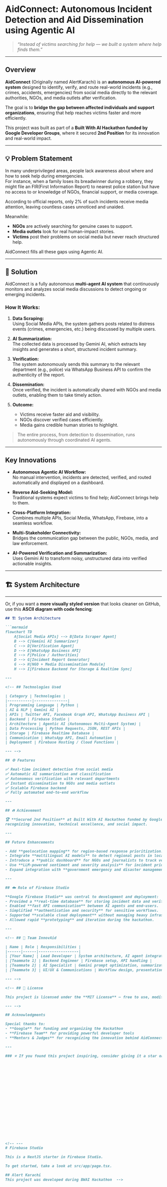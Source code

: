 # AidConnect: Autonomous Incident Detection and Aid Dissemination using Agentic AI

> *“Instead of victims searching for help — we built a system where help finds them.”*

---

## Overview

**AidConnect** (Originally named AlertKarachi) is an **autonomous AI-powered system** designed to identify, verify, and route real-world incidents (e.g., crimes, accidents, emergencies) from social media directly to the relevant authorities, NGOs, and media outlets after verification.  

The goal is to **bridge the gap between affected individuals and support organizations**, ensuring that help reaches victims faster and more efficiently.  

This project was built as part of a **Built With AI Hackathon funded by Google Developer Groups**, where it secured **2nd Position** for its innovation and real-world impact.

---

## 💡 Problem Statement

In many underprivileged areas, people lack awareness about where and how to seek help during emergencies.  
For instance, when a family loses its breadwinner during a robbery, they might file an FIR(First Information Report) to nearest police station but have no access to or knowledge of NGOs, financial support, or media coverage.  

According to official reports, only 2% of such incidents receive media attention, leaving countless cases unnoticed and unaided.  

Meanwhile:
- **NGOs** are actively searching for genuine cases to support.  
- **Media outlets** look for real human-impact stories.  
- **Victims** post their problems on social media but never reach structured help.  

AidConnect fills all these gaps using Agentic AI.

---

## 🚀 Solution

AidConnect is a fully autonomous **multi-agent AI system** that continuously monitors and analyzes social media discussions to detect ongoing or emerging incidents.  

### How It Works:
1. **Data Scraping:**  
   Using Social Media APIs, the system gathers posts related to distress events (crimes, emergencies, etc.) being discussed by multiple users.

2. **AI Summarization:**  
   The collected data is processed by Gemini AI, which extracts key insights and generates a short, structured incident summary.

3. **Verification:**  
   The system autonomously sends this summary to the relevant department (e.g., police) via WhatsApp Business API to confirm the authenticity of the report.

4. **Dissemination:**  
   Once verified, the incident is automatically shared with NGOs and media outlets, enabling them to take timely action.

5. **Outcome:**  
   - Victims receive faster aid and visibility.  
   - NGOs discover verified cases efficiently.  
   - Media gains credible human stories to highlight.  

> The entire process, from detection to dissemination, runs autonomously through coordinated AI agents.

---

## Key Innovations

- **Autonomous Agentic AI Workflow:**  
  No manual intervention, incidents are detected, verified, and routed automatically and displayed on a dashboard.  

- **Reverse Aid-Seeking Model:**  
  Traditional systems expect victims to find help; AidConnect brings help to them.  

- **Cross-Platform Integration:**  
  Combines multiple APIs, Social Media, WhatsApp, Firebase, into a seamless workflow.  

- **Multi-Stakeholder Connectivity:**  
  Bridges the communication gap between the public, NGOs, media, and law enforcement.  

- **AI-Powered Verification and Summarization:**  
  Uses Gemini AI to transform noisy, unstructured data into verified actionable insights.

---

## 🏗️ System Architecture


---

Or, if you want a **more visually styled version** that looks cleaner on GitHub, use this **ASCII diagram with code fencing**:

```markdown
## 🏗️ System Architecture

```mermaid
flowchart TD
    A[Social Media APIs] --> B[Data Scraper Agent]
    B --> C[Gemini AI Summarizer]
    C --> D[Verification Agent]
    D --> E[WhatsApp Business API]
    E --> F[Police / Authorities]
    D --> G[Incident Report Generator]
    G --> H[NGO + Media Dissemination Module]
    H --> I[Firebase Backend for Storage & Realtime Sync]

---

<!-- ## Technologies Used

| Category | Technologies |
|-----------|---------------|
| Programming Language | Python |
| AI & NLP | Gemini AI |
| APIs | Twitter API, Facebook Graph API, WhatsApp Business API |
| Backend | Firebase Studio |
| Architecture | Agentic AI (Autonomous Multi-Agent System) |
| Data Processing | Python Requests, JSON, REST APIs |
| Storage | Firebase Realtime Database |
| Communication | WhatsApp API, Email Automation |
| Deployment | Firebase Hosting / Cloud Functions |

--- -->

## ⚙️ Features

✅ Real-time incident detection from social media  
✅ Automatic AI summarization and classification  
✅ Autonomous verification with relevant departments  
✅ Instant dissemination to NGOs and media outlets  
✅ Scalable Firebase backend  
✅ Fully automated end-to-end workflow  

---

## 🔥 Achievement

🏆 **Secured 2nd Position** at Built With AI Hackathon funded by Google Developer Groups,  
recognizing innovation, technical excellence, and social impact.

---

## Future Enhancements

- Add **geolocation mapping** for region-based response prioritization.  
- Integrate **multilingual AI models** to detect regional posts in local languages.  
- Introduce a **public dashboard** for NGOs and journalists to track verified incidents.  
- Use **LLM-powered sentiment and severity analysis** for incident prioritization.  
- Expand integration with **government emergency and disaster management systems**.

---

## ☁️ Role of Firebase Studio

**Google Firebase Studio** was central to development and deployment:
- Provided a **real-time database** for storing incident data and verification logs.  
- Enabled **fast API communication** between AI agents and end-users.  
- Simplified **authentication and security** for sensitive workflows.  
- Supported **scalable cloud deployment** without managing heavy infrastructure.  
- Allowed rapid **prototyping** and iteration during the hackathon.

---

<!-- ## 👥 Team InnovAid

| Name | Role | Responsibilities |
|------|------|------------------|
| [Your Name] | Lead Developer | System architecture, AI agent integration |
| [Teammate 1] | Backend Engineer | Firebase setup, API handling |
| [Teammate 2] | AI Specialist | Gemini prompt optimization, summarization pipeline |
| [Teammate 3] | UI/UX & Communications | Workflow design, presentation & pitch |

--- -->

<!-- ## 🧾 License

This project is licensed under the **MIT License** — free to use, modify, and distribute with proper attribution.

--- -->

## Acknowledgments

Special thanks to:
- **Google** for funding and organizing the Hackathon  
- **Firebase Team** for providing powerful developer tools  
- **Mentors & Judges** for recognizing the innovation behind AidConnect  

---

### ⭐ If you found this project inspiring, consider giving it a star on GitHub!  



















<!-- ---
# Firebase Studio

This is a NextJS starter in Firebase Studio.

To get started, take a look at src/app/page.tsx.

## Alert Karachi 
This project was developed during BWAI Hackathon  -->